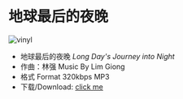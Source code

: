 # 地球最后的夜晚

![vinyl](data/cover2.jpg)
- 地球最后的夜晚 *Long Day's Journey into Night*
- 作曲：林强 Music By Lim Giong
- 格式 Format 320kbps MP3
- 下载/Download: [click me](data/LDJN.zip)

